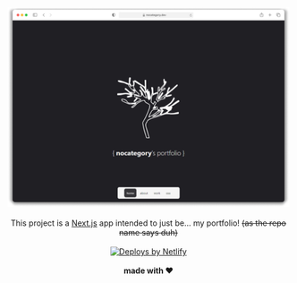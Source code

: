 <p align="center">
  <a href="https://nocategory.dev/">
    <img src="./public/showcase.png" />
  </a>
  <br />
  <br />
  This project is a <a href="https://nextjs.org/">Next.js</a> app intended to just be... my portfolio! <strike>(as the repo name says duh)</strike>
  <br /> <br />
  <a href="https://www.netlify.com">
    <img src="https://www.netlify.com/img/global/badges/netlify-dark.svg" alt="Deploys by Netlify" />
  </a>
  <br /><br />
  <b>made with ❤️</b>
</p>
